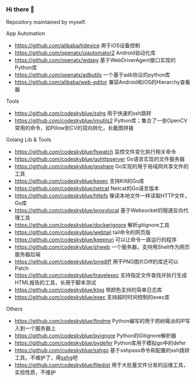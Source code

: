 ### Hi there 👋

Repository maintained by myself.

App Automation
- https://github.com/alibaba/tidevice 用于iOS设备控制
- https://github.com/openatx/uiautomator2 Android自动化库
- https://github.com/openatx/wdapy 基于WebDriverAgent接口实现的Python库
- https://github.com/openatx/adbutils 一个基于adb协议的python库
- https://github.com/alibaba/web-editor 兼容Android和iOS的Hierarchy查看器

Tools
- https://github.com/codeskyblue/sshg 用于快速的ssh跳转
- https://github.com/codeskyblue/imutils2 Python库；集合了一些OpenCV常用的命令，如Pillow到CV的双向转化，长截图拼接

Golang Lib & Tools
- https://github.com/codeskyblue/fswatch 监控文件变化执行相关命令
- https://github.com/codeskyblue/gohttpserver Go语言实现的文件服务器
- https://github.com/codeskyblue/goshare Go实现的用于局域网共享文件的工具
- https://github.com/codeskyblue/kexec 支持Kill的Go库
- https://github.com/codeskyblue/netcat Netcat的Go语言版本
- https://github.com/codeskyblue/httpfs 像读本地文件一样读取HTTP文件，Go库
- https://github.com/codeskyblue/proxylocal 基于Websocket的隧道反向代理工具
- https://github.com/codeskyblue/dockerignore 解析gitignore工具
- https://github.com/codeskyblue/webtail tail命令的网页版
- https://github.com/codeskyblue/keeprun 可以让命令一直运行的程序
- https://github.com/codeskyblue/shweb 一个服务器，支持用Shell作为网页服务器后端
- https://github.com/codeskyblue/pngdiff 用于PNG图片Diff的库还可以Patch
- https://github.com/codeskyblue/travelexec 支持指定文件查找并执行生成HTML报告的工具，长用于脚本测试
- https://github.com/codeskyblue/klog 带颜色支持的简单日志库
- https://github.com/codeskyblue/exec 支持超时时间控制的exec库

Others
- https://github.com/codeskyblue/findme Python编写的用于把树莓派的IP写入到一个服务器上
- https://github.com/codeskyblue/pyignore Python的Gitignore解析器
- https://github.com/codeskyblue/pydefer Python库用于模拟go中的defer
- https://github.com/codeskyblue/sshgo 基于sshpass命令和配置的ssh跳转工具，不维护了，用[sshg](https://github.com/codeskyblue/sshg)吧
- https://github.com/codeskyblue/filedist 用于大批量文件分发的运维工具，实验性质，不维护
  
<!--
**codeskyblue/codeskyblue** is a ✨ _special_ ✨ repository because its `README.md` (this file) appears on your GitHub profile.

Here are some ideas to get you started:

- 🔭 I’m currently working on ...
- 🌱 I’m currently learning ...
- 👯 I’m looking to collaborate on ...
- 🤔 I’m looking for help with ...
- 💬 Ask me about ...
- 📫 How to reach me: ...
- 😄 Pronouns: ...
- ⚡ Fun fact: ...
-->
